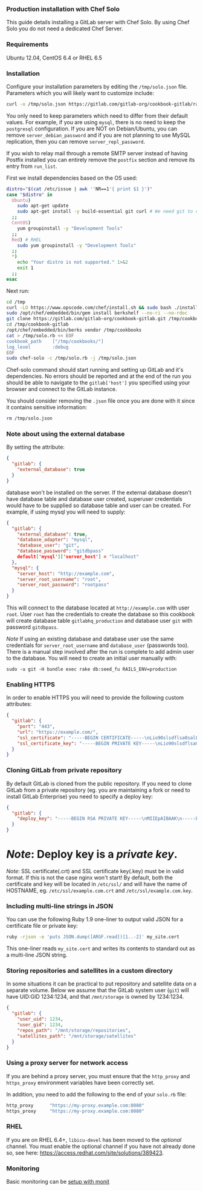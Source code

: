 ### Production installation with Chef Solo

This guide details installing a GitLab server with Chef Solo.
By using Chef Solo you do not need a dedicated Chef Server.

### Requirements

Ubuntu 12.04, CentOS 6.4 or RHEL 6.5

### Installation

Configure your installation parameters by editing the `/tmp/solo.json` file.
Parameters which you will likely want to customize include:

```bash
curl -o /tmp/solo.json https://gitlab.com/gitlab-org/cookbook-gitlab/raw/master/solo.json.production_example
```

You only need to keep parameters which need to differ from their default values.
For example, if you are using `mysql`, there is no need to keep the `postgresql` configuration.
If you are NOT on Debian/Ubuntu, you can remove `server_debian_password` and if you are not
planning to use MySQL replication, then you can remove `server_repl_password`.

If you wish to relay mail through a remote SMTP server instead of having Postfix installed you
can entirely remove the `postfix` section and remove its entry from `run_list`.

First we install dependencies based on the OS used:

```bash
distro="$(cat /etc/issue | awk ''NR==1'{ print $1 }')"
case "$distro" in
  Ubuntu)
    sudo apt-get update
    sudo apt-get install -y build-essential git curl # We need git to clone the cookbook, newer version will be compiled using the cookbook
  ;;
  CentOS)
    yum groupinstall -y "Development Tools"
  ;;
  Red) # RHEL
    sudo yum groupinstall -y "Development Tools"
  ;;
  *)
    echo "Your distro is not supported." 1>&2
    exit 1
  ;;
esac
```

Next run:

```bash
cd /tmp
curl -LO https://www.opscode.com/chef/install.sh && sudo bash ./install.sh -v 11.4.4
sudo /opt/chef/embedded/bin/gem install berkshelf --no-ri --no-rdoc
git clone https://gitlab.com/gitlab-org/cookbook-gitlab.git /tmp/cookbook-gitlab
cd /tmp/cookbook-gitlab
/opt/chef/embedded/bin/berks vendor /tmp/cookbooks
cat > /tmp/solo.rb << EOF
cookbook_path    ["/tmp/cookbooks/"]
log_level        :debug
EOF
sudo chef-solo -c /tmp/solo.rb -j /tmp/solo.json
```


Chef-solo command should start running and setting up GitLab and it's dependencies.
No errors should be reported and at the end of the run you should be able to navigate to the
`gitlab['host']` you specified using your browser and connect to the GitLab instance.

You should consider removing the `.json` file once you are done with it since
it contains sensitive information:

```bash
rm /tmp/solo.json
```

### Note about using the external database

By setting the attribute:

```json
{
  "gitlab": {
    "external_database": true
  }
}
```

database won't be installed on the server.
If the external database doesn't have database table and database user created, superuser credentials would have to be supplied so database table and user can be created. For example, if using mysql you will need to supply:

```json
{
  "gitlab": {
    "external_database": true,
    "database_adapter": "mysql",
    "database_user": "git",
    "database_password": "gitdbpass"
    default['mysql']['server_host'] = "localhost"
  },
  "mysql": {
    "server_host": "http://example.com",
    "server_root_username": "root",
    "server_root_password": "rootpass"
  }
}
```
This will connect to the database located at `http://example.com` with user `root`. User `root` has the credentials to create the database so this cookbook will create database table `gitlabhq_production` and database user `git` with password `gitdbpass`.

*Note* If using an existing database and database user use the same credentials for `server_root_username` and `database_user` (passwords too).
There is a manual step involved after the run is complete to add admin user to the database.
You will need to create an initial user manually with:

`sudo -u git -H bundle exec rake db:seed_fu RAILS_ENV=production`


### Enabling HTTPS

In order to enable HTTPS you will need to provide the following custom attributes:

```json
{
  "gitlab": {
    "port": "443",
    "url": "https://example.com/",
    "ssl_certificate": "-----BEGIN CERTIFICATE-----\nLio90slsdflsa0salLfjfFLJQOWWWWFLJFOAlll0029043jlfssLSIlccihhopqs\n-----END CERTIFICATE-----",
    "ssl_certificate_key": "-----BEGIN PRIVATE KEY-----\nLio90slsdflsa0salLfjfFLJQOWWWWFLJFOAlll0029043jlfssLSIlccihhopqs\n-----END PRIVATE KEY-----"
  }
}
```

### Cloning GitLab from private repository

By default GitLab is cloned from the public repository.
If you need to clone GitLab from a private repository (eg. you are maintaining a fork or need to install GitLab Enterprise) you need to specify a deploy key:

```json
{
  "gitlab": {
    "deploy_key": "-----BEGIN RSA PRIVATE KEY-----\nMIIEpAIBAAK\n-----END RSA PRIVATE KEY-----"
  }
}
```

*Note*: Deploy key is a *private key*.
=======

*Note*: SSL certificate(.crt) and SSL certificate key(.key) must be in valid format. If this is not the case nginx won't start! By default, both the certificate and key will be located in `/etc/ssl/` and will have the name of HOSTNAME, eg. `/etc/ssl/example.com.crt` and `/etc/ssl/example.com.key`.

### Including multi-line strings in JSON

You can use the following Ruby 1.9 one-liner to output valid JSON for a certificate file or private key:

```bash
ruby -rjson -e 'puts JSON.dump([ARGF.read])[1..-2]' my_site.cert
```

This one-liner reads `my_site.cert` and writes its contents to standard out as a multi-line JSON string.

### Storing repositories and satellites in a custom directory

In some situations it can be practical to put repository and satellite data on a separate volume.
Below we assume that the GitLab system user (`git`) will have UID:GID 1234:1234, and that `/mnt/storage` is owned by 1234:1234.

```json
{
  "gitlab": {
    "user_uid": 1234,
    "user_gid": 1234,
    "repos_path": "/mnt/storage/repositories",
    "satellites_path": "/mnt/storage/satellites"
  }
}
```

### Using a proxy server for network access

If you are behind a proxy server, you must ensure that the `http_proxy`
and `https_proxy` environment variables have been correctly set.

In addition, you need to add the following to the end of your `solo.rb` file:

```ruby
http_proxy      "https://my-proxy.example.com:8080"
https_proxy     "https://my-proxy.example.com:8080"
```

### RHEL

If you are on RHEL 6.4+, `libicu-devel` has been moved to the
*optional* channel. You must enable the optional channel if you have not
already done so, see here: https://access.redhat.com/site/solutions/389423.

### Monitoring

Basic monitoring can be [setup with monit](doc/monit.md)
